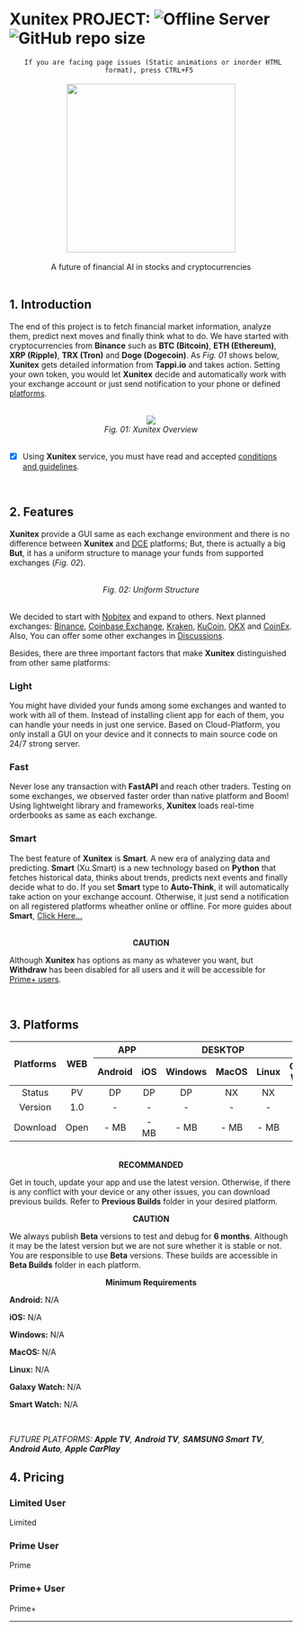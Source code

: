 # Xunitex PROJECT: ![Offline Server](https://img.shields.io/website?down_color=red&down_message=Offline&label=xunitex.ir&logo=internetexplorer&logoColor=white&up_color=00C853&up_message=Ready&url=http%3A%2F%2F45.156.185.32%2F) ![GitHub repo size](https://img.shields.io/github/repo-size/fmohtadi99/xunitex?label=Repository%20Size&logo=github&logoColor=white)

<div align="center"><code> If you are facing page issues (Static animations or inorder HTML format), press CTRL+F5 </code></div>

<br />

<div align="center"><img height="300" src="https://s22.picofile.com/file/8448491076/GithubLogo.png" /></div>

<br />

<div align="center">
  A future of financial AI in stocks and cryptocurrencies
</div>

<br/>

## 1. Introduction
                
The end of this project is to fetch financial market information, analyze them, predict next moves and finally think what to do. We have started with cryptocurrencies from **Binance** such as **BTC (Bitcoin)**, **ETH (Ethereum)**, **XRP (Ripple)**, **TRX (Tron)** and **Doge (Dogecoin)**. As _Fig. 01_ shows below, **Xunitex** gets detailed information from **Tappi.io** and takes action. Setting your own token, you would let **Xunitex** decide and automatically work with your exchange account or just send notification to your phone or defined [platforms](#3-Platforms).
      
<br />

<div align="center"><img src="https://s23.picofile.com/file/8448479992/backendgif.gif"/></div>
<div align="center"><i>Fig. 01: Xunitex Overview</i></div>

<br />

- [X] Using **Xunitex** service, you must have read and accepted [conditions and guidelines](/Agreement.md).

<br />   

## 2. Features

**Xunitex** provide a GUI same as each exchange environment and there is no difference between **Xunitex** and [DCE](https://github.com/fmohtadi99/Xunitex/wiki/Cryptocurrency#digital-cryptocurrency-exchange-dce) platforms; But, there is actually a big **But**, it has a uniform structure to manage your funds from supported exchanges (_Fig. 02_).

<br />

<div align="center"><i>Fig. 02: Uniform Structure</i></div>

<br />

We decided to start with [Nobitex](https://nobitex.ir/) and expand to others. Next planned exchanges: [Binance](https://www.binance.com/), [Coinbase Exchange](https://pro.coinbase.com/), [Kraken](https://www.kraken.com/), [KuCoin](https://www.kucoin.com/), [OKX](https://www.okx.com/) and [CoinEx](https://www.coinex.com/). Also, You can offer some other exchanges in [Discussions](/discussions/2).

Besides, there are three important factors that make **Xunitex** distinguished from other same platforms:

### Light

You might have divided your funds among some exchanges and wanted to work with all of them. Instead of installing client app for each of them, you can handle your needs in just one service. Based on Cloud-Platform, you only install a GUI on your device and it connects to main source code on 24/7 strong server.

### Fast

Never lose any transaction with **FastAPI** and reach other traders. Testing on some exchanges, we observed faster order than native platform and Boom! Using lightweight library and frameworks, **Xunitex** loads real-time orderbooks as same as each exchange.
 
### Smart

The best feature of **Xunitex** is **Smart**. A new era of analyzing data and predicting. **Smart** (Xu.Smart) is a new technology based on **Python** that fetches historical data, thinks about trends, predicts next events and finally decide what to do. If you set **Smart** type to **Auto-Think**, it will automatically take action on your exchange account. Otherwise, it just send a notification on all registered platforms wheather online or offline.
For more guides about **Smart**, [Click Here...](/Toturial.md)

<br />

<div align="center"><b>CAUTION</b></div>

Although **Xunitex** has options as many as whatever you want, but **Withdraw** has been disabled for all users and it will be accessible for [Prime+ users](#4-Pricing).

<br />

## 3. Platforms

<table align="center">
<thead>
  <tr>
    <th align="center" rowspan="2">Platforms</th>
    <th align="center" rowspan="2">WEB</th>
    <th align="center" colspan="2">APP</th>
    <th align="center" colspan="3">DESKTOP</th>
    <th align="center" colspan="2">WEAR</th>
  </tr>
  <tr>
    <th align="center">Android</th>
    <th align="center">iOS</th>
    <th align="center"">Windows</th>
    <th align="center">MacOS</th>
    <th align="center">Linux</th>
    <th align="center">Galaxy Watch</th>
    <th align="center">Smart Watch</th>
  </tr>
</thead>
<tbody>
  <tr>
    <td align="center">Status</td>
    <td align="center">PV</td>
    <td align="center">DP</td>
    <td align="center">DP</td>
    <td align="center">DP</td>
    <td align="center">NX</td>
    <td align="center">NX</td>
    <td align="center">NX</td>
    <td align="center">NX</td>
  </tr>
  <tr>
    <td align="center">Version</td>
    <td align="center">1.0</td>
    <td align="center">-</td>
    <td align="center">-</td>
    <td align="center">-</td>
    <td align="center">-</td>
    <td align="center">-</td>
    <td align="center">-</td>
    <td align="center">-</td>
  </tr>
  <tr>
    <td align="center">Download</td>
    <td align="center">Open</td>
    <td align="center">- MB</td>
    <td align="center">- MB</td>
    <td align="center">- MB</td>
    <td align="center">- MB</td>
    <td align="center">- MB</td>
    <td align="center">- MB</td>
    <td align="center">- MB</td>
  </tr>
</tbody>
</table>

<br />

<div align="center"><b>RECOMMANDED</b></div>

Get in touch, update your app and use the latest version. Otherwise, if there is any conflict with your device or any other issues, you can download previous builds. Refer to **Previous Builds** folder in your desired platform.

<div align="center"><b>CAUTION</b></div>

We always publish **Beta** versions to test and debug for **6 months**. Although it may be the latest version but we are not sure whether it is stable or not. You are responsible to use **Beta** versions. These builds are accessible in **Beta Builds** folder in each platform.

<div align="center"><b>Minimum Requirements</b></div>

**Android:** N/A

**iOS:** N/A

**Windows:** N/A

**MacOS:** N/A

**Linux:** N/A

**Galaxy Watch:** N/A

**Smart Watch:** N/A

<br />

_FUTURE PLATFORMS: **Apple TV**, **Android TV**, **SAMSUNG Smart TV**, **Android Auto**, **Apple CarPlay**_

## 4. Pricing

### Limited User

Limited
                   
### Prime User

Prime

### Prime+ User
                   
Prime+



___
